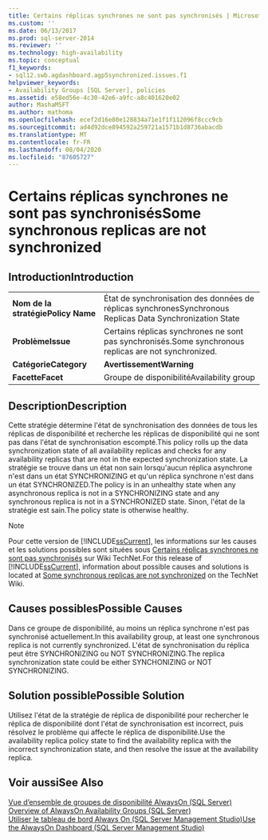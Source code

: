 ```yaml
---
title: Certains réplicas synchrones ne sont pas synchronisés | Microsoft Docs
ms.custom: ''
ms.date: 06/13/2017
ms.prod: sql-server-2014
ms.reviewer: ''
ms.technology: high-availability
ms.topic: conceptual
f1_keywords:
- sql12.swb.agdashboard.agp5synchronized.issues.f1
helpviewer_keywords:
- Availability Groups [SQL Server], policies
ms.assetid: e58ed56e-4c30-42e6-a9fc-a8c401620e02
author: MashaMSFT
ms.author: mathoma
ms.openlocfilehash: ecef2d16e80e128834a71e1f1f112096f8ccc9cb
ms.sourcegitcommit: ad4d92dce894592a259721a1571b1d8736abacdb
ms.translationtype: MT
ms.contentlocale: fr-FR
ms.lasthandoff: 08/04/2020
ms.locfileid: "87605727"
---
```

# <a name="some-synchronous-replicas-are-not-synchronized"></a><span data-ttu-id="6b5ea-102">Certains réplicas synchrones ne sont pas synchronisés</span><span class="sxs-lookup"><span data-stu-id="6b5ea-102">Some synchronous replicas are not synchronized</span></span>
    
## <a name="introduction"></a><span data-ttu-id="6b5ea-103">Introduction</span><span class="sxs-lookup"><span data-stu-id="6b5ea-103">Introduction</span></span>  
  
|||  
|-|-|  
|<span data-ttu-id="6b5ea-104">**Nom de la stratégie**</span><span class="sxs-lookup"><span data-stu-id="6b5ea-104">**Policy Name**</span></span>|<span data-ttu-id="6b5ea-105">État de synchronisation des données de réplicas synchrones</span><span class="sxs-lookup"><span data-stu-id="6b5ea-105">Synchronous Replicas Data Synchronization State</span></span>|  
|<span data-ttu-id="6b5ea-106">**Problème**</span><span class="sxs-lookup"><span data-stu-id="6b5ea-106">**Issue**</span></span>|<span data-ttu-id="6b5ea-107">Certains réplicas synchrones ne sont pas synchronisés.</span><span class="sxs-lookup"><span data-stu-id="6b5ea-107">Some synchronous replicas are not synchronized.</span></span>|  
|<span data-ttu-id="6b5ea-108">**Catégorie**</span><span class="sxs-lookup"><span data-stu-id="6b5ea-108">**Category**</span></span>|<span data-ttu-id="6b5ea-109">**Avertissement**</span><span class="sxs-lookup"><span data-stu-id="6b5ea-109">**Warning**</span></span>|  
|<span data-ttu-id="6b5ea-110">**Facette**</span><span class="sxs-lookup"><span data-stu-id="6b5ea-110">**Facet**</span></span>|<span data-ttu-id="6b5ea-111">Groupe de disponibilité</span><span class="sxs-lookup"><span data-stu-id="6b5ea-111">Availability group</span></span>|  
  
## <a name="description"></a><span data-ttu-id="6b5ea-112">Description</span><span class="sxs-lookup"><span data-stu-id="6b5ea-112">Description</span></span>  
 <span data-ttu-id="6b5ea-113">Cette stratégie détermine l'état de synchronisation des données de tous les réplicas de disponibilité et recherche les réplicas de disponibilité qui ne sont pas dans l'état de synchronisation escompté.</span><span class="sxs-lookup"><span data-stu-id="6b5ea-113">This policy rolls up the data synchronization state of all availability replicas and checks for any availability replicas that are not in the expected synchronization state.</span></span> <span data-ttu-id="6b5ea-114">La stratégie se trouve dans un état non sain lorsqu'aucun réplica asynchrone n'est dans un état SYNCHRONIZING et qu'un réplica synchrone n'est dans un état SYNCHRONIZED.</span><span class="sxs-lookup"><span data-stu-id="6b5ea-114">The policy is in an unhealthy state when any asynchronous replica is not in a SYNCHRONIZING state and any synchronous replica is not in a SYNCHRONIZED state.</span></span> <span data-ttu-id="6b5ea-115">Sinon, l'état de la stratégie est sain.</span><span class="sxs-lookup"><span data-stu-id="6b5ea-115">The policy state is otherwise healthy.</span></span>  
  
> [!NOTE]  
>  <span data-ttu-id="6b5ea-116">Pour cette version de [!INCLUDE[ssCurrent](../../../includes/sscurrent-md.md)], les informations sur les causes et les solutions possibles sont situées sous [Certains réplicas synchrones ne sont pas synchronisés](https://go.microsoft.com/fwlink/p/?LinkId=220853) sur Wiki TechNet.</span><span class="sxs-lookup"><span data-stu-id="6b5ea-116">For this release of [!INCLUDE[ssCurrent](../../../includes/sscurrent-md.md)], information about possible causes and solutions is located at [Some synchronous replicas are not synchronized](https://go.microsoft.com/fwlink/p/?LinkId=220853) on the TechNet Wiki.</span></span>  
  
## <a name="possible-causes"></a><span data-ttu-id="6b5ea-117">Causes possibles</span><span class="sxs-lookup"><span data-stu-id="6b5ea-117">Possible Causes</span></span>  
 <span data-ttu-id="6b5ea-118">Dans ce groupe de disponibilité, au moins un réplica synchrone n'est pas synchronisé actuellement.</span><span class="sxs-lookup"><span data-stu-id="6b5ea-118">In this availability group, at least one synchronous replica is not currently synchronized.</span></span> <span data-ttu-id="6b5ea-119">L'état de synchronisation du réplica peut être SYNCHRONIZING ou NOT SYNCHRONIZING.</span><span class="sxs-lookup"><span data-stu-id="6b5ea-119">The replica synchronization state could be either SYNCHONIZING or NOT SYNCHRONIZING.</span></span>  
  
## <a name="possible-solution"></a><span data-ttu-id="6b5ea-120">Solution possible</span><span class="sxs-lookup"><span data-stu-id="6b5ea-120">Possible Solution</span></span>  
 <span data-ttu-id="6b5ea-121">Utilisez l'état de la stratégie de réplica de disponibilité pour rechercher le réplica de disponibilité dont l'état de synchronisation est incorrect, puis résolvez le problème qui affecte le réplica de disponibilité.</span><span class="sxs-lookup"><span data-stu-id="6b5ea-121">Use the availability replica policy state to find the availability replica with the incorrect synchronization state, and then resolve the issue at the availability replica.</span></span>  
  
## <a name="see-also"></a><span data-ttu-id="6b5ea-122">Voir aussi</span><span class="sxs-lookup"><span data-stu-id="6b5ea-122">See Also</span></span>  
 <span data-ttu-id="6b5ea-123">[Vue d’ensemble de groupes de disponibilité AlwaysOn &#40;SQL Server&#41;](overview-of-always-on-availability-groups-sql-server.md) </span><span class="sxs-lookup"><span data-stu-id="6b5ea-123">[Overview of AlwaysOn Availability Groups &#40;SQL Server&#41;](overview-of-always-on-availability-groups-sql-server.md) </span></span>  
 [<span data-ttu-id="6b5ea-124">Utiliser le tableau de bord Always On &#40;SQL Server Management Studio&#41;</span><span class="sxs-lookup"><span data-stu-id="6b5ea-124">Use the AlwaysOn Dashboard &#40;SQL Server Management Studio&#41;</span></span>](use-the-always-on-dashboard-sql-server-management-studio.md)  
  
  
